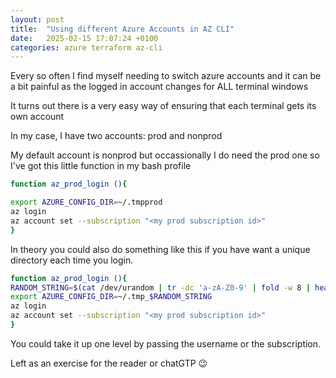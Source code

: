 ```yaml
---
layout: post
title:  "Using different Azure Accounts in AZ CLI"
date:   2025-02-15 17:07:24 +0100
categories: azure terraform az-cli
---
```


Every so often I find myself needing to switch azure accounts and it can be a bit painful as the logged in account changes for ALL terminal windows

It turns out there is a very easy way of ensuring that each terminal gets its own account

In my case, I have two accounts:  prod and nonprod

My default account is nonprod but occassionally I do need the prod one so I've got this little function in my bash profile

```bash
function az_prod_login (){

export AZURE_CONFIG_DIR=~/.tmpprod
az login
az account set --subscription "<my prod subscription id>"
}

```

In theory you could also do something like this if you have want a unique directory each time you login.

```bash
function az_prod_login (){
RANDOM_STRING=$(cat /dev/urandom | tr -dc 'a-zA-Z0-9' | fold -w 8 | head -n 1)
export AZURE_CONFIG_DIR=~/.tmp_$RANDOM_STRING
az login
az account set --subscription "<my prod subscription id>"
}

```

You could take it up one level by passing the username or the subscription.

Left as an exercise for the reader or chatGTP 😉